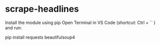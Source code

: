 # scrape-headlines
Install the module using pip
Open Terminal in VS Code (shortcut: Ctrl + `` ) and run:

pip install requests beautifulsoup4
